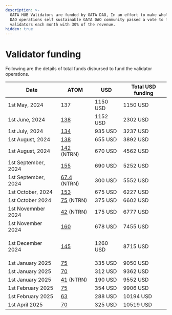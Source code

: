 ```yaml
---
description: >-
  GATA HUB Validators are funded by GATA DAO, In an effort to make whole GATA
  DAO operations self sustainable GATA DAO community passed a vote to fund
  validators each month with 30% of the revenue.
hidden: true
---
```


# Validator funding

Following are the details of total funds disbursed to fund the validator operations.&#x20;

| Date                        | ATOM                                                                                                              | USD      | Total USD funding |
| --------------------------- | ----------------------------------------------------------------------------------------------------------------- | -------- | ----------------- |
| 1st May, 2024               | 137                                                                                                               | 1150 USD | 1150 USD          |
| 1st June, 2024              | [138](https://www.mintscan.io/cosmos/tx/BEB41EBF208F1E27FCF4677051E9F9C4E88CAB94673FCB9CE766018CD655854C)         | 1152 USD | 2302 USD          |
| 1st July, 2024              | [134 ](https://www.mintscan.io/cosmos/tx/8D52EBF98DDC816F95720064AB50B1B3FF6131921E2F724967141C7CBD688F23)        | 935 USD  | 3237 USD          |
| 1st August, 2024            | [138](https://www.mintscan.io/neutron/tx/ED50C514D63E62EBE92659CE1EAD8955FCC7A8AD2D0D4F90438ECAE65C3CDC4A)        | 655 USD  | 3892 USD          |
| 1st August, 2024            | [142](https://www.mintscan.io/neutron/tx/ED50C514D63E62EBE92659CE1EAD8955FCC7A8AD2D0D4F90438ECAE65C3CDC4A) (NTRN) | 670 USD  | 4562 USD          |
| 1st September, 2024         | [155](https://www.mintscan.io/cosmos/tx/8055FCC34904E1B6DD534F147ECADBB252908FB53AD07B330FD5DB0CC817D71D)         | 690 USD  | 5252 USD          |
| 1st September, 2024         | [67.4](https://www.mintscan.io/cosmos/tx/678B8CAB3C6E844F6124433A2EC3FC57195CDA65BD9BA43D00D198811D23359F) (NTRN) | 300 USD  | 5552 USD          |
| 1st October, 2024           | [153](https://www.mintscan.io/cosmos/tx/1B211F5D76B803B1756308283BFB4BCEC335318F271671B9B0A8946B092D045E)         | 675 USD  | 6227 USD          |
| 1st October 2024            | [75](https://www.mintscan.io/cosmos/tx/0F0688E5C166C9A609C2EBF48236392161E670AC888D09291072B8AF8EC37D67) (NTRN)   | 375 USD  | 6602 USD          |
| 1st Novemnber 2024          | [42](https://www.mintscan.io/osmosis/txs/9EA534184B922F9D6F8F4D932A9469CD1A337ECB68469EA714D9E394A4F81204) (NTRN) | 175 USD  | 6777 USD          |
| 1st November 2024           | [160](https://www.mintscan.io/osmosis/tx/924D96B085F713544A89955720A9DBD3C3BFD2B29ED1D0AD95FEA76889876EE3)        | 678 USD  | 7455 USD          |
| <p>1st December<br>2024</p> | [145](https://www.mintscan.io/osmosis/tx/AFB1E7E08EF1579B3296822ED7DC5A0292B9F9E4AB89878773AB5EDDFDDE4219)        | 1260 USD | 8715 USD          |
| 1st January 2025            | [75](https://www.mintscan.io/cosmos/tx/BD663974B640879F9B2AAE9E4E1D7BD497C4897266CC02CD4898E7838B6343F4)          | 335 USD  | 9050 USD          |
| 1st January 2025            | [70](https://www.mintscan.io/cosmos/tx/0F921102CB6273C39C4827BDDDF2ED7FF35CF4458D5B9A0FB22728173E4B58D8)          | 312 USD  | 9362 USD          |
| 1st January 2025            | [41](https://www.mintscan.io/osmosis/tx/D5459C5E7EDD8ED0D85DABD02872E4B7948C46D9360037DEB6BD2BCB59B5BDA0) (NTRN)  | 190 USD  | 9552 USD          |
| 1st February 2025           | [75](https://www.mintscan.io/cosmos/tx/DF0F6F89C208A3933F57C2263B653D9AA454F101F5710F76BA508745CB19DB61)          | 354 USD  | 9906 USD          |
| 1st February 2025           | [63](https://www.mintscan.io/cosmos/tx/524B7D82A53B1D677DB76C86CD0E9E897825E3095A88CBBB16AB565D50B855AD)          | 288 USD  | 10194 USD         |
| 1st April 2025              | [70](https://www.mintscan.io/cosmos/tx/28D5F5D67F8EC45380EBFD7B665BC765FCE0FEDFFCC9EC7C8CF37C2A320C6211)          | 325 USD  | 10519 USD         |
